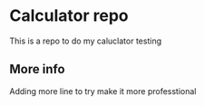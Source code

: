 # Calculator repo
This is a repo to do my caluclator testing
## More info 
Adding more line to try make it more professtional
